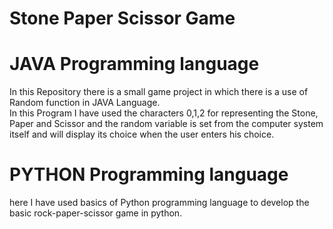 # Stone Paper Scissor Game 
  # JAVA Programming language
  In this Repository there is a small game project in which there is a use of Random function in JAVA Language.<br>
  In this Program I have used the characters 0,1,2 for representing the Stone, Paper and Scissor and the random variable is set from the computer system itself and will display its choice when the user enters his
     choice.

         


     
  # PYTHON Programming language

   here I have used basics of Python programming language to develop the basic rock-paper-scissor game in python.<br>
   

